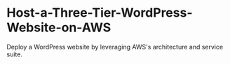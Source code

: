 # Host-a-Three-Tier-WordPress-Website-on-AWS
Deploy a WordPress website by leveraging AWS's architecture and service suite.
